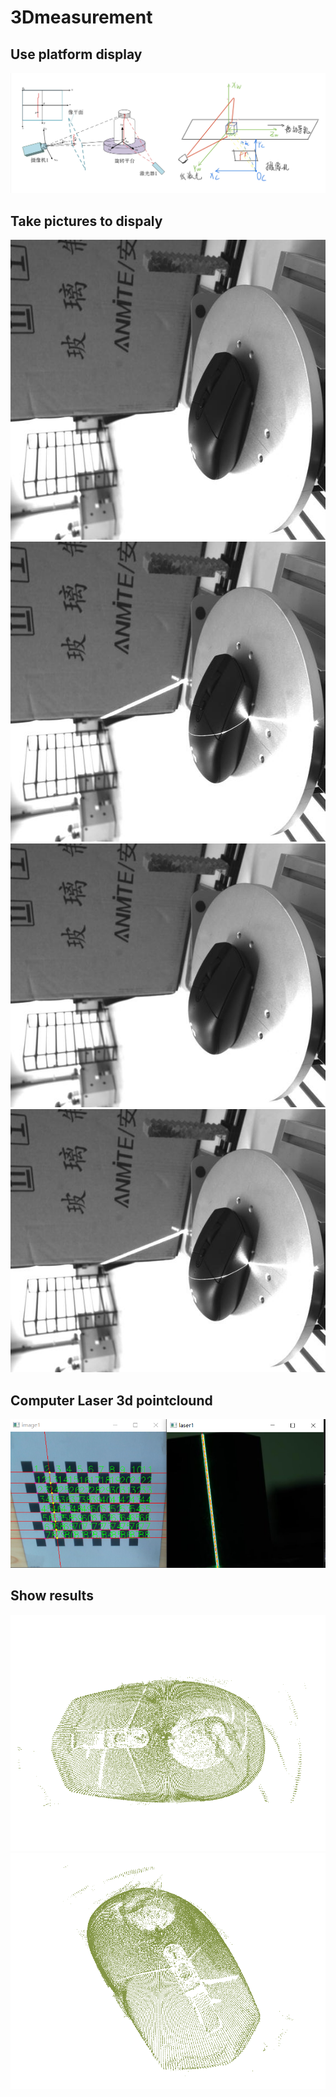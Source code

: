 # 3Dmeasurement<br />

## Use platform display<br />
![image1](./img_result/index.jpg)

## Take pictures to dispaly<br />
<img src="./img_result/image0.bmp" width="640" height="480"><img src="./img_result/image0j.bmp" width="640" height="480">
![image2](./img_result/image0.bmp)![image3](./img_result/image0j.bmp)

## Computer Laser 3d pointclound<br />
![image4](./img_result/median.png)

## Show results<br />
![image5](./img_result/result1.png)![image6](./img_result/result2.png) 

